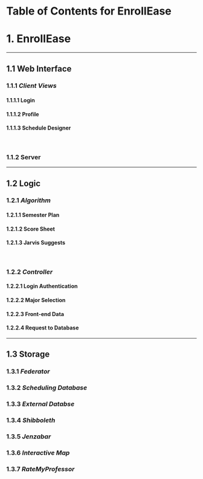 # Table of Contents for EnrollEase

# 1. EnrollEase
-----------------------------------------------------------
## 1.1 Web Interface
### 1.1.1 *Client Views*
#### 1.1.1.1 Login
#### 1.1.1.2 Profile
#### 1.1.1.3 Schedule Designer
&nbsp;
### 1.1.2 Server
-----------------------------------------------------------
## 1.2 Logic
### 1.2.1 *Algorithm*
#### 1.2.1.1 Semester Plan
#### 1.2.1.2 Score Sheet
#### 1.2.1.3 Jarvis Suggests
&nbsp;
### 1.2.2 *Controller*
#### 1.2.2.1 Login Authentication
#### 1.2.2.2 Major Selection
#### 1.2.2.3 Front-end Data
#### 1.2.2.4 Request to Database
-----------------------------------------------------------
## 1.3 Storage
### 1.3.1 *Federator*
### 1.3.2 *Scheduling Database*
### 1.3.3 *External Databse*
### 1.3.4 *Shibboleth*
### 1.3.5 *Jenzabar*
### 1.3.6 *Interactive Map*
### 1.3.7 *RateMyProfessor*
